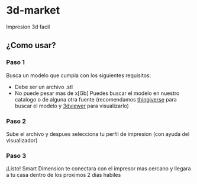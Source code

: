# 3d-market

Impresion 3d facil


## ¿Como usar?

### Paso 1
Busca un modelo que cumpla con los siguientes requisitos:
- Debe ser un archivo .stl
- No puede pesar mas de x[Gb]
Puedes buscar el modelo en nuestro catalogo o de alguna otra fuente (recomendamos [thingiverse](https://www.thingiverse.com/) para buscar el modelo y [3dviewer](https://3dviewer.net/) para visualizarlo)

### Paso 2
Sube el archivo y despues selecciona tu perfil de impresion (con ayuda del visualizador)

### Paso 3
¡Listo! Smart Dimension te conectara con el impresor mas cercano y llegara a tu casa dentro de los proximos 2 dias habiles
